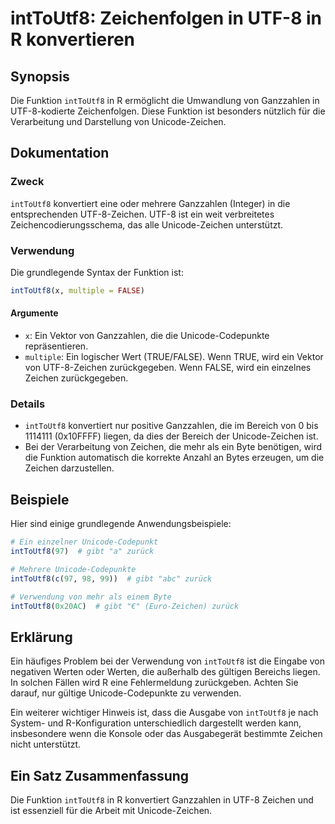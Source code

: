 <!--
Meta Description: # intToUtf8: Zeichenfolgen in UTF-8 in R konvertieren ## Synopsis Die Funktion `intToUtf8` in R ermöglicht die Umwandlung von Ganzzahlen in UTF-8-kodi...
Meta Keywords: die, zeichen, inttoutf8, von, ein
-->

# intToUtf8: Zeichenfolgen in UTF-8 in R konvertieren

## Synopsis
Die Funktion `intToUtf8` in R ermöglicht die Umwandlung von Ganzzahlen in UTF-8-kodierte Zeichenfolgen. Diese Funktion ist besonders nützlich für die Verarbeitung und Darstellung von Unicode-Zeichen.

## Dokumentation
### Zweck
`intToUtf8` konvertiert eine oder mehrere Ganzzahlen (Integer) in die entsprechenden UTF-8-Zeichen. UTF-8 ist ein weit verbreitetes Zeichencodierungsschema, das alle Unicode-Zeichen unterstützt.

### Verwendung
Die grundlegende Syntax der Funktion ist:

```R
intToUtf8(x, multiple = FALSE)
```

#### Argumente
- `x`: Ein Vektor von Ganzzahlen, die die Unicode-Codepunkte repräsentieren.
- `multiple`: Ein logischer Wert (TRUE/FALSE). Wenn TRUE, wird ein Vektor von UTF-8-Zeichen zurückgegeben. Wenn FALSE, wird ein einzelnes Zeichen zurückgegeben.

### Details
- `intToUtf8` konvertiert nur positive Ganzzahlen, die im Bereich von 0 bis 1114111 (0x10FFFF) liegen, da dies der Bereich der Unicode-Zeichen ist.
- Bei der Verarbeitung von Zeichen, die mehr als ein Byte benötigen, wird die Funktion automatisch die korrekte Anzahl an Bytes erzeugen, um die Zeichen darzustellen.

## Beispiele
Hier sind einige grundlegende Anwendungsbeispiele:

```R
# Ein einzelner Unicode-Codepunkt
intToUtf8(97)  # gibt "a" zurück

# Mehrere Unicode-Codepunkte
intToUtf8(c(97, 98, 99))  # gibt "abc" zurück

# Verwendung von mehr als einem Byte
intToUtf8(0x20AC)  # gibt "€" (Euro-Zeichen) zurück
```

## Erklärung
Ein häufiges Problem bei der Verwendung von `intToUtf8` ist die Eingabe von negativen Werten oder Werten, die außerhalb des gültigen Bereichs liegen. In solchen Fällen wird R eine Fehlermeldung zurückgeben. Achten Sie darauf, nur gültige Unicode-Codepunkte zu verwenden.

Ein weiterer wichtiger Hinweis ist, dass die Ausgabe von `intToUtf8` je nach System- und R-Konfiguration unterschiedlich dargestellt werden kann, insbesondere wenn die Konsole oder das Ausgabegerät bestimmte Zeichen nicht unterstützt.

## Ein Satz Zusammenfassung
Die Funktion `intToUtf8` in R konvertiert Ganzzahlen in UTF-8 Zeichen und ist essenziell für die Arbeit mit Unicode-Zeichen.